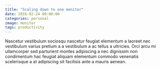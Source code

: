 ```yaml
---
title: "Scaling down to one monitor"
date: 2016-02-24 00:00:00
categories: personal
image: monitor
tags: productivity
---
```


Nascetur vestibulum sociosqu nascetur feugiat elementum a laoreet nec vestibulum varius pretium a a vestibulum a ac tellus a ultricies. Orci arcu mi ullamcorper sed parturient montes adipiscing a nec dignissim non condimentum hac feugiat aliquam elementum commodo venenatis scelerisque a at adipiscing sit facilisis ante a mauris aenean.
